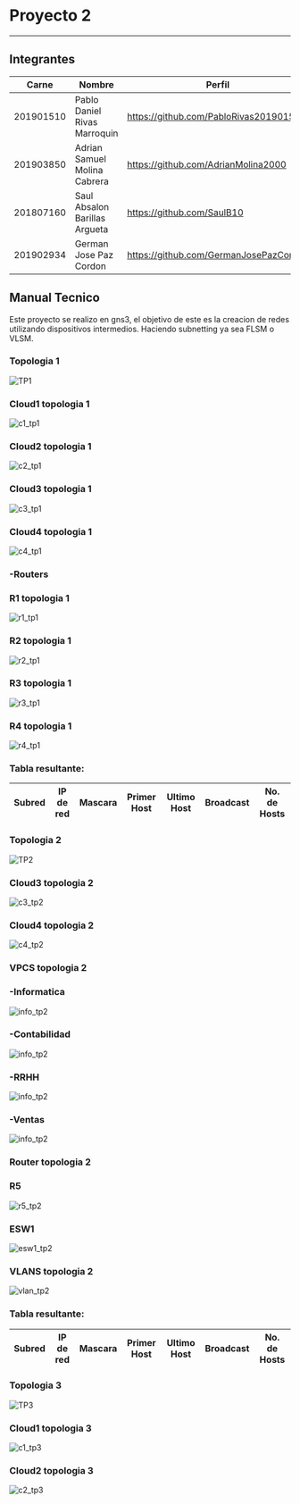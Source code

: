 # Proyecto 2
---------------
## Integrantes
|Carne | Nombre | Perfil |
|-----|-----|-----|
|201901510| Pablo Daniel Rivas Marroquin| https://github.com/PabloRivas201901510 |
|201903850 |Adrian Samuel Molina Cabrera| https://github.com/AdrianMolina2000 |
|201807160 | Saul Absalon Barillas Argueta| https://github.com/SaulB10 |
|201902934 |German Jose Paz Cordon| https://github.com/GermanJosePazCordon |


## Manual Tecnico
Este proyecto se realizo en gns3, el objetivo de este es la creacion de redes utilizando dispositivos intermedios.
Haciendo subnetting ya sea FLSM o VLSM.

### Topologia 1
![](img/TP1.png "TP1")

### Cloud1 topologia 1
![](img/tp1_c1.png "c1_tp1")
### Cloud2 topologia 1
![](img/tp1_c2.png "c2_tp1")
### Cloud3 topologia 1
![](img/tp1_c3.png "c3_tp1")
### Cloud4 topologia 1
![](img/tp1_c4.png "c4_tp1")

### -Routers
### R1 topologia 1
![](img/tp1_r1.png "r1_tp1")
### R2 topologia 1
![](img/tp1_r2.png "r2_tp1")
### R3 topologia 1
![](img/tp1_r3.png "r3_tp1")
### R4 topologia 1
![](img/tp1_r4.png "r4_tp1")

### Tabla resultante:
|Subred | IP de red |Mascara | Primer Host | Ultimo Host|Broadcast| No. de Hosts |
|-----|-----|-----|-----|-----|-----|-----|

### Topologia 2
![](img/tp2.png "TP2")

### Cloud3 topologia 2
![](img/tp2_c3.png "c3_tp2")
### Cloud4 topologia 2
![](img/tp2_c4.png "c4_tp2")

### VPCS topologia 2
### -Informatica
![](img/tp2_info.png "info_tp2")
### -Contabilidad
![](img/tp2_conta.png "info_tp2")
### -RRHH
![](img/tp2_rrhh.png "info_tp2")
### -Ventas
![](img/tp2_ventas.png "info_tp2")

### Router topologia 2
### R5
![](img/tp2_router.png "r5_tp2")

### ESW1
![](img/tp2_tr.png "esw1_tp2")
### VLANS topologia 2
![](img/tp2_vlan.png "vlan_tp2")
### Tabla resultante:
|Subred | IP de red |Mascara | Primer Host | Ultimo Host|Broadcast| No. de Hosts |
|-----|-----|-----|-----|-----|-----|-----|

### Topologia 3
![](img/tp3.png "TP3")
### Cloud1 topologia 3
![](img/tp3_cloud1.png "c1_tp3")
### Cloud2 topologia 3
![](img/tp3_cloud2.png "c2_tp3")
